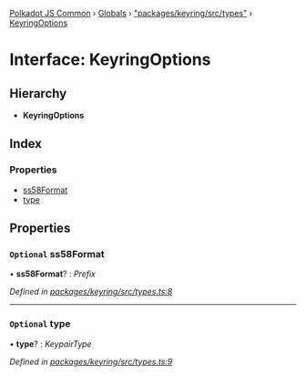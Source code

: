 [Polkadot JS Common](../README.md) › [Globals](../globals.md) › ["packages/keyring/src/types"](../modules/_packages_keyring_src_types_.md) › [KeyringOptions](_packages_keyring_src_types_.keyringoptions.md)

# Interface: KeyringOptions

## Hierarchy

* **KeyringOptions**

## Index

### Properties

* [ss58Format](_packages_keyring_src_types_.keyringoptions.md#optional-ss58format)
* [type](_packages_keyring_src_types_.keyringoptions.md#optional-type)

## Properties

### `Optional` ss58Format

• **ss58Format**? : *Prefix*

*Defined in [packages/keyring/src/types.ts:8](https://github.com/polkadot-js/common/blob/e7c665e5/packages/keyring/src/types.ts#L8)*

___

### `Optional` type

• **type**? : *KeypairType*

*Defined in [packages/keyring/src/types.ts:9](https://github.com/polkadot-js/common/blob/e7c665e5/packages/keyring/src/types.ts#L9)*
